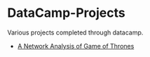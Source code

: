 # DataCamp-Projects
Various projects completed through datacamp.

 - [A Network Analysis of Game of Thrones](https://nbviewer.jupyter.org/github/drew026/DataCamp-Projects/blob/master/A%20Network%20Analysis%20of%20Game%20of%20Thrones.ipynb)
